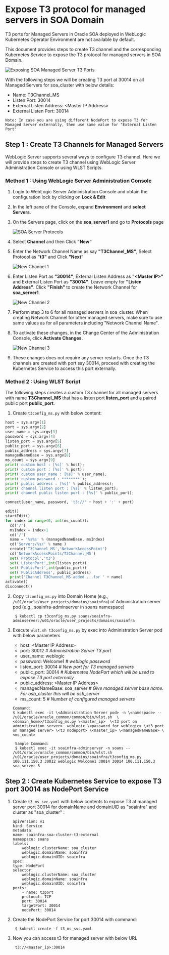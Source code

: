 # Expose T3 protocol for managed servers in SOA Domain

T3 ports for Managed Servers in Oracle SOA deployed in WebLogic Kubernetes Operator Environment are not available by default.

This document provides steps to create T3 channel and the corresponding Kubernetes Service to expose the T3 protocol for managed servers in SOA Domain.

![Exposing SOA Managed Server T3 Ports](images/ExposeSOAMST3.png)

With the following steps we will be creating T3 port at 30014 on all Managed Servers for soa_cluster with below details:

* Name: T3Channel_MS
* Listen Port:  30014
* External Listen Address: \<Master IP Address> 
* External Listen Port:  30014

`Note: In case you are using different NodePort to expose T3 for Managed Server externally, then use same value for "External Listen Port"`

## Step 1 : Create T3 Channels for Managed Servers

WebLogic Server supports several ways to configure T3 channel. Here we will provide steps to create T3 channel using WebLogic Server Administration Console or using WLST Scripts.

### Method 1 : Using WebLogic Server Administration Console

1. Login to WebLogic Server Administration  Console and obtain the configuration lock by clicking on **Lock & Edit**

2. In the left pane of the Console, expand **Environment** and **select Servers**.

3. On the Servers page, click on the **soa_server1** and go to **Protocols** page

    ![SOA Server Protocols](images/soa_server1_protocols.jpg)

4. Select **Channel** and then Click **"New"**

5. Enter the Network Channel Name as say **"T3Channel_MS"**, Select Protocol as **"t3"** and Click **"Next"**

    ![New Channel 1](images/soa_server1_t3_newchannel1.jpg)

6. Enter Listen Port as **"30014"**, External Listen Address as **"\<Master IP>"** and External Listen Port as **"30014"**. Leave empty for **"Listen Address"**. Click **"Finish"** to create the Network Channel for **soa_server1**.

    ![New Channel 2](images/soa_server1_t3_newchannel2.jpg)

7. Perform step 3 to 6 for all managed servers in soa_cluster. When creating Network Channel for other managed servers, make sure to use same values as for all parameters including "Network Channel Name".

8. To activate these changes, in the Change Center of the Administration Console, click **Activate Changes**. 

    ![New Channel 3](images/soa_server1_t3_newchannel3.jpg)

9. These changes does not require any server restarts. Once the T3 channels are created with port say 30014, proceed with creating the Kubernetes Service to access this port externally. 

### Method 2 : Using WLST Script

The following steps creates a custom T3 channel for all managed servers with name **T3Channel_MS** that has a listen port **listen_port** and a paired public port **public_port**.

1. Create `t3config_ms.py` with below content:

``` Python
host = sys.argv[1]
port = sys.argv[2]
user_name = sys.argv[3]
password = sys.argv[4]
listen_port = sys.argv[5]
public_port = sys.argv[6]
public_address = sys.argv[7]
managedNameBase = sys.argv[8]
ms_count = sys.argv[9]
print('custom host : [%s]' % host);
print('custom port : [%s]' % port);
print('custom user_name : [%s]' % user_name);
print('custom password : ********');
print('public address : [%s]' % public_address);
print('channel listen port : [%s]' % listen_port);
print('channel public listen port : [%s]' % public_port);

connect(user_name, password, 't3://' + host + ':' + port)

edit()
startEdit()
for index in range(0, int(ms_count)):
  cd('/')
  msIndex = index+1
  cd('/')
  name = '%s%s' % (managedNameBase, msIndex)
  cd('Servers/%s/' % name )
  create('T3Channel_MS','NetworkAccessPoint')
  cd('NetworkAccessPoints/T3Channel_MS')
  set('Protocol','t3')
  set('ListenPort',int(listen_port))
  set('PublicPort',int(public_port))
  set('PublicAddress', public_address)
  print('Channel T3Channel_MS added ...for ' + name)
activate()
disconnect()
```

2. Copy `t3config_ms.py` into Domain Home (e.g., `/u01/oracle/user_projects/domains/soainfra`) of Administration server pod (e.g., soainfra-adminserver in soans namespace)

        $ kubectl cp t3config_ms.py soans/soainfra-adminserver:/u01/oracle/user_projects/domains/soainfra

3. Execute `wlst.sh t3config_ms.py` by exec into Administration Server pod with below parameters

    * host: \<Master IP Address>
    * port:  30012 *# Administration Server T3 port*
    * user_name: weblogic 
    * password: Welcome1 *# weblogic password*
    * listen_port: 30014 *# New port for T3 managed servers*
    * public_port: 30014 *# Kubernetes NodePort which will be used to expose T3 port externally*
    * public_address: \<Master IP Address>    
    * managedNameBase: soa_server *# Give managed server base name. For osb_cluster this will be osb_server*
    * ms_count: 5 *# Number of configured managed servers* 

    ```
    Command:
    $ kubectl exec -it \<Administration Server pod> -n \<namespace> -- /u01/oracle/oracle_common/common/bin/wlst.sh  \<domain_home>/t3config_ms.py \<master_ip>  \<t3 port on administration server>  weblogic \<password for weblogic> \<t3 port on managed server> \<t3 nodeport> \<master_ip> \<managedNameBase> \<ms_count>
    ```
        Sample Command:
        $ kubectl exec -it soainfra-adminserver -n soans -- /u01/oracle/oracle_common/common/bin/wlst.sh /u01/oracle/user_projects/domains/soainfra/t3config_ms.py 100.111.150.3 30012 weblogic Welcome1 30014 30014 100.111.150.3 soa_server 5

## Step 2 : Create Kubernetes Service to expose T3 port 30014 as NodePort Service

1. Create `t3_ms_svc.yaml` with below contents to expose T3 at managed server port 30014 for domainName and domainUID as "soainfra" and  cluster as "soa_cluster" :

    ```
    apiVersion: v1
    kind: Service
    metadata:
    name: soainfra-soa-cluster-t3-external
    namespace: soans
    labels:
        weblogic.clusterName: soa_cluster
        weblogic.domainName: soainfra
        weblogic.domainUID: soainfra
    spec:
    type: NodePort
    selector:
        weblogic.clusterName: soa_cluster
        weblogic.domainName: soainfra
        weblogic.domainUID: soainfra
    ports:
        - name: t3port
        protocol: TCP
        port: 30014
        targetPort: 30014
        nodePort: 30014
    ```

2. Create the NodePort Service for port 30014 with command:

        $ kubectl create -f t3_ms_svc.yaml

3. Now you can access t3 for managed server with below URL

        t3://<master_ip>:30014

